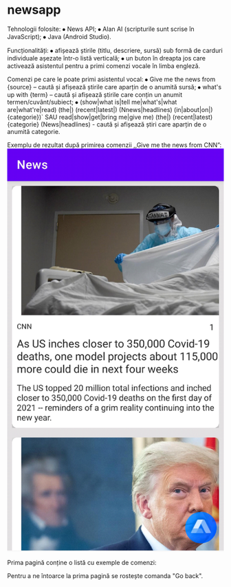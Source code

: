 # newsapp
Tehnologii folosite:
⦁	News API;
⦁	Alan AI (scripturile sunt scrise în JavaScript);
⦁	Java (Android Studio).

Funcționalități:
⦁	afișează știrile (titlu, descriere, sursă) sub formă de carduri individuale așezate într-o listă verticală;
⦁	un buton în dreapta jos care activează asistentul pentru a primi comenzi vocale în limba engleză.

Comenzi pe care le poate primi asistentul vocal:
⦁	Give me the news from {source} – caută și afișează știrile care aparțin de o anumită sursă;
⦁	what's up with {term} – caută și afișează știrile care conțin un anumit termen/cuvânt/subiect;
⦁	(show|what is|tell me|what's|what are|what're|read) (the|) (recent|latest|)  (Nnews|headlines) (in|about|on|) {categorie})` SAU  read|show|get|bring me|give me) (the|) (recent|latest)  {categorie} (News|headlines)  -  caută și afișează știri care aparțin de o anumită categorie.

Exemplu de rezultat după primirea comenzii ,,Give me the news from CNN”:
 ![alt text](https://github.com/florinmarut/newsapp/blob/main/img1.png?raw=true)


Prima pagină conține o listă cu exemple de comenzi:
 

 

Pentru a ne întoarce la prima pagină se rostește comanda "Go back".
